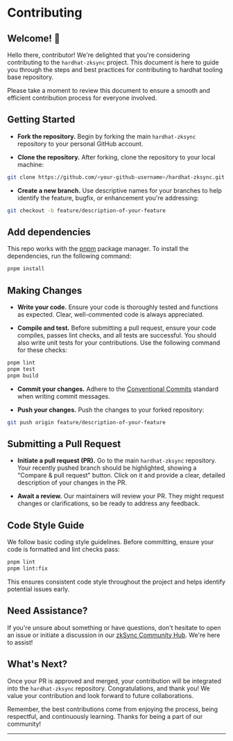 # Contributing

## Welcome! 👋

Hello there, contributor! We're delighted that you're considering contributing to the `hardhat-zksync` project. This document is here to guide you through the steps and best practices for contributing to hardhat tooling base repository.

Please take a moment to review this document to ensure a smooth and efficient contribution process for everyone involved.

## Getting Started

- **Fork the repository.** Begin by forking the main `hardhat-zksync` repository to your personal GitHub account.

- **Clone the repository.** After forking, clone the repository to your local machine:

```bash
git clone https://github.com/<your-github-username>/hardhat-zksync.git
```

- **Create a new branch.** Use descriptive names for your branches to help identify the feature, bugfix, or enhancement you're addressing:

```bash
git checkout -b feature/description-of-your-feature
```

## Add dependencies

This repo works with the [pnpm](https://pnpm.io/) package manager. To install the dependencies, run the following command:

```bash
pnpm install
```

## Making Changes

- **Write your code.** Ensure your code is thoroughly tested and functions as expected. Clear, well-commented code is always appreciated.

- **Compile and test.** Before submitting a pull request, ensure your code compiles, passes lint checks, and all tests are successful. You should also write unit tests for your contributions. Use the following command for these checks:

```bash
pnpm lint
pnpm test
pnpm build
```

- **Commit your changes.** Adhere to the [Conventional Commits](https://www.conventionalcommits.org/) standard when writing commit messages.

- **Push your changes.** Push the changes to your forked repository:

```bash
git push origin feature/description-of-your-feature
```

## Submitting a Pull Request

- **Initiate a pull request (PR).** Go to the main `hardhat-zksync` repository. Your recently pushed branch should be highlighted, showing a "Compare & pull request" button. Click on it and provide a clear, detailed description of your changes in the PR.

- **Await a review.** Our maintainers will review your PR. They might request changes or clarifications, so be ready to address any feedback.

## Code Style Guide

We follow basic coding style guidelines. Before committing, ensure your code is formatted and lint checks pass:

```bash
pnpm lint
pnpm lint:fix
```

This ensures consistent code style throughout the project and helps identify potential issues early.

## Need Assistance?

If you're unsure about something or have questions, don't hesitate to open an issue or initiate a discussion in our [zkSync Community Hub](https://github.com/zkSync-Community-Hub/zksync-developers/discussions). We're here to assist!

## What's Next?

Once your PR is approved and merged, your contribution will be integrated into the `hardhat-zksync` repository. Congratulations, and thank you! We value your contribution and look forward to future collaborations.

Remember, the best contributions come from enjoying the process, being respectful, and continuously learning. Thanks for being a part of our community!

---
